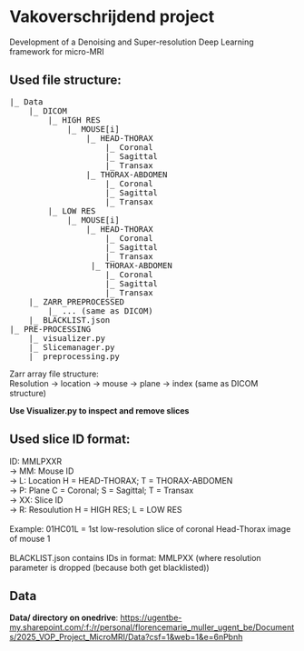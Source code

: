 # Vakoverschrijdend project
Development of a Denoising and Super-resolution Deep Learning framework for micro-MRI

## Used file structure:
<pre>
|_ Data
    |_ DICOM
        |_ HIGH RES
            |_ MOUSE[i]
                |_ HEAD-THORAX
                    |_ Coronal
                    |_ Sagittal
                    |_ Transax
                |_ THORAX-ABDOMEN
                    |_ Coronal
                    |_ Sagittal
                    |_ Transax
        |_ LOW RES
            |_ MOUSE[i]
                |_ HEAD-THORAX
                    |_ Coronal
                    |_ Sagittal
                    |_ Transax
                 |_ THORAX-ABDOMEN
                    |_ Coronal
                    |_ Sagittal
                    |_ Transax
    |_ ZARR_PREPROCESSED
        |_ ... (same as DICOM)
    |_ BLACKLIST.json
|_ PRE-PROCESSING
    |_ visualizer.py
    |_ Slicemanager.py
    |_ preprocessing.py
</pre>

Zarr array file structure: <br>
Resolution -> location -> mouse -> plane -> index (same as DICOM structure)

**Use Visualizer.py to inspect and remove slices**

## Used slice ID format:
ID: MMLPXXR <br>
-> MM: Mouse ID <br>
-> L: Location     H = HEAD-THORAX; T = THORAX-ABDOMEN <br>
-> P: Plane        C = Coronal; S = Sagittal; T = Transax <br>
-> XX: Slice ID <br>
-> R: Resoulution  H = HIGH RES; L = LOW RES <br>
<br>
Example: 01HC01L = 1st low-resolution slice of coronal Head-Thorax image of mouse 1<br>
<br>
BLACKLIST.json contains IDs in format: MMLPXX (where resolution parameter is dropped (because both get blacklisted))

## Data
**Data/ directory on onedrive**:
https://ugentbe-my.sharepoint.com/:f:/r/personal/florencemarie_muller_ugent_be/Documents/2025_VOP_Project_MicroMRI/Data?csf=1&web=1&e=6nPbnh
